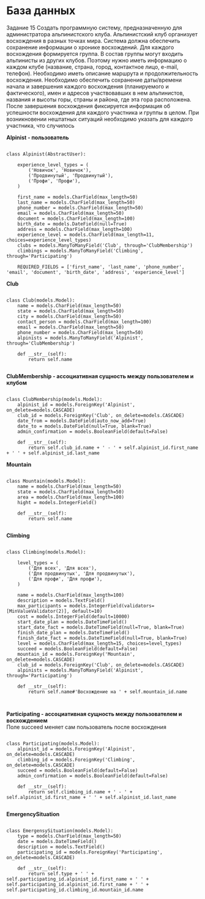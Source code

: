# База данных

Задание 15
Создать программную систему, предназначенную для администратора
альпинистского клуба. Альпинистский клуб организует восхождения в разных точках
мира. Система должна обеспечить сохранение информации о хронике восхождений.
Для каждого восхождения формируется группа. В состав группы могут входить
альпинисты из других клубов. Поэтому нужно иметь информацию о каждом клубе
(название, страна, город, контактное лицо, e-mail, телефон). Необходимо иметь описание
маршрута и продолжительность восхождения. Необходимо обеспечить сохранение
даты/времени начала и завершения каждого восхождения (планируемого и фактического),
имен и адресов участвовавших в нем альпинистов, названия и высоты горы, страны и
района, где эта гора расположена. После завершения восхождения фиксируется
информация об успешности восхождения для каждого участника и группы в целом. При
возникновении нештатных ситуаций необходимо указать для каждого участника, что
случилось 

**Alpinist - пользователь**

```

class Alpinist(AbstractUser):

    experience_level_types = (
        ('Новичок', 'Новичок'),
        ('Продвинутый', 'Продвинутый'),
        ('Профи', 'Профи'),
    )

    first_name = models.CharField(max_length=50)
    last_name = models.CharField(max_length=50)
    phone_number = models.CharField(max_length=50)
    email = models.CharField(max_length=50)
    document = models.CharField(max_length=100)
    birth_date = models.DateField(null=True)
    address = models.CharField(max_length=100)
    experience_level = models.CharField(max_length=11, choices=experience_level_types)
    clubs = models.ManyToManyField('Club', through='ClubMembership')
    climbings = models.ManyToManyField('Climbing', through='Participating')

    REQUIRED_FIELDS = ['first_name', 'last_name', 'phone_number', 'email', 'document', 'birth_date', 'address', 'experience_level']

```
**Club**

```

class Club(models.Model):
    name = models.CharField(max_length=50)
    state = models.CharField(max_length=50)
    city = models.CharField(max_length=50)
    contact_person = models.CharField(max_length=100)
    email = models.CharField(max_length=50)
    phone_number = models.CharField(max_length=50)
    alpinists = models.ManyToManyField('Alpinist', through='ClubMembership')

    def __str__(self):
        return self.name
    
```
**ClubMembership - ассоциативная сущность между пользователем и клубом**
```

class ClubMembership(models.Model):
    alpinist_id = models.ForeignKey('Alpinist', on_delete=models.CASCADE)
    club_id = models.ForeignKey('Club', on_delete=models.CASCADE)
    date_from = models.DateField(auto_now_add=True)
    date_to = models.DateField(null=True, blank=True)
    admin_confirmation = models.BooleanField(default=False)

    def __str__(self):
        return self.club_id.name + ' - ' + self.alpinist_id.first_name + ' ' + self.alpinist_id.last_name

```
**Mountain**
```

class Mountain(models.Model):
    name = models.CharField(max_length=50)
    state = models.CharField(max_length=50)
    area = models.CharField(max_length=100)
    hight = models.IntegerField()

    def __str__(self):
        return self.name
        
```
**Climbing**
```

class Climbing(models.Model):

    level_types = (
        ('Для всех', 'Для всех'),
        ('Для продвинутых', 'Для продвинутых'),
        ('Для профи', 'Для профи'),
    )

    name = models.CharField(max_length=100)
    description = models.TextField()
    max_participants = models.IntegerField(validators=[MinValueValidator(2)], default=10)
    cost = models.IntegerField(default=10000)
    start_date_plan = models.DateTimeField()
    start_date_fact = models.DateTimeField(null=True, blank=True)
    finish_date_plan = models.DateTimeField()
    finish_date_fact = models.DateTimeField(null=True, blank=True)
    level = models.CharField(max_length=15, choices=level_types)
    succeed = models.BooleanField(default=False)
    mountain_id = models.ForeignKey('Mountain', on_delete=models.CASCADE)
    club_id = models.ForeignKey('Club', on_delete=models.CASCADE)
    alpinists = models.ManyToManyField('Alpinist', through='Participating')

    def __str__(self):
        return self.name#'Восхождение на ' + self.mountain_id.name

        
```
**Participating - ассоциативная сущность между пользователем и восхождением**
</br> Поле succeed меняет сам пользователь после восхождения
```

class Participating(models.Model):
    alpinist_id = models.ForeignKey('Alpinist', on_delete=models.CASCADE)
    climbing_id = models.ForeignKey('Climbing', on_delete=models.CASCADE)
    succeed = models.BooleanField(default=False)
    admin_confirmation = models.BooleanField(default=False)

    def __str__(self):
        return self.climbing_id.name + ' - ' + self.alpinist_id.first_name + ' ' + self.alpinist_id.last_name
 
```
**EmergencySituation**
```

class EmergensySituation(models.Model):
    type = models.CharField(max_length=50)
    date = models.DateTimeField()
    description = models.TextField()
    participating_id = models.ForeignKey('Participating', on_delete=models.CASCADE)

    def __str__(self):
        return self.type + ' ' + self.participating_id.alpinist_id.first_name + ' ' + self.participating_id.alpinist_id.first_name + ' ' + self.participating_id.climbing_id.mountain_id.name

    
```